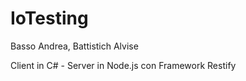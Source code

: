 # IoTesting

Basso Andrea,
Battistich Alvise

Client in C# - Server in Node.js con Framework Restify
